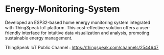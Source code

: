 # Energy-Monitoring-System
Developed an ESP32-based home energy monitoring system integrated with ThingSpeak IoT platform. 
This cost-effective solution offers a user-friendly interface for intuitive data visualization and analysis, promoting sustainable energy management.

ThingSpeak IoT Public Channel : https://thingspeak.com/channels/2544647
